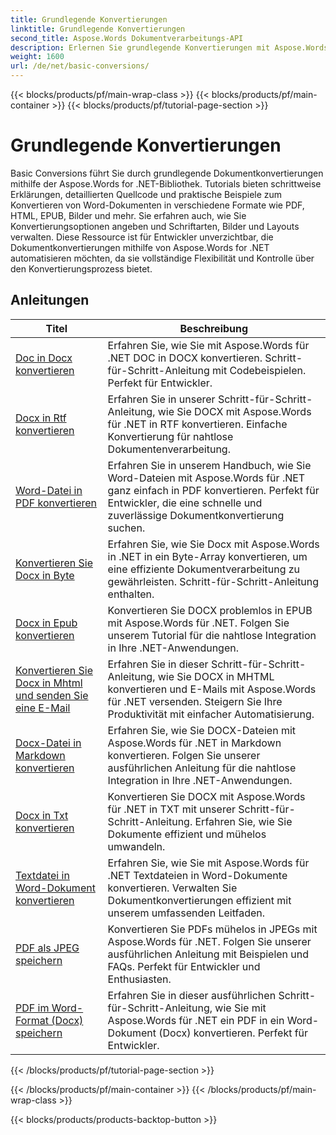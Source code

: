 ```yaml
---
title: Grundlegende Konvertierungen
linktitle: Grundlegende Konvertierungen
second_title: Aspose.Words Dokumentverarbeitungs-API
description: Erlernen Sie grundlegende Konvertierungen mit Aspose.Words für .NET. Konvertieren Sie Word-Dokumente problemlos in andere Formate wie PDF, HTML, RTF und mehr.
weight: 1600
url: /de/net/basic-conversions/
---
```


{{< blocks/products/pf/main-wrap-class >}}
{{< blocks/products/pf/main-container >}}
{{< blocks/products/pf/tutorial-page-section >}}

# Grundlegende Konvertierungen


Basic Conversions führt Sie durch grundlegende Dokumentkonvertierungen mithilfe der Aspose.Words for .NET-Bibliothek. Tutorials bieten schrittweise Erklärungen, detaillierten Quellcode und praktische Beispiele zum Konvertieren von Word-Dokumenten in verschiedene Formate wie PDF, HTML, EPUB, Bilder und mehr. Sie erfahren auch, wie Sie Konvertierungsoptionen angeben und Schriftarten, Bilder und Layouts verwalten. Diese Ressource ist für Entwickler unverzichtbar, die Dokumentkonvertierungen mithilfe von Aspose.Words for .NET automatisieren möchten, da sie vollständige Flexibilität und Kontrolle über den Konvertierungsprozess bietet.

 ## Anleitungen
| Titel | Beschreibung |
| --- | --- |
| [Doc in Docx konvertieren](./doc-to-docx/) | Erfahren Sie, wie Sie mit Aspose.Words für .NET DOC in DOCX konvertieren. Schritt-für-Schritt-Anleitung mit Codebeispielen. Perfekt für Entwickler.  |
| [Docx in Rtf konvertieren](./docx-to-rtf/) | Erfahren Sie in unserer Schritt-für-Schritt-Anleitung, wie Sie DOCX mit Aspose.Words für .NET in RTF konvertieren. Einfache Konvertierung für nahtlose Dokumentenverarbeitung. |  
| [Word-Datei in PDF konvertieren](./docx-to-pdf/) | Erfahren Sie in unserem Handbuch, wie Sie Word-Dateien mit Aspose.Words für .NET ganz einfach in PDF konvertieren. Perfekt für Entwickler, die eine schnelle und zuverlässige Dokumentkonvertierung suchen. | 
| [Konvertieren Sie Docx in Byte](./docx-to-byte/) | Erfahren Sie, wie Sie Docx mit Aspose.Words in .NET in ein Byte-Array konvertieren, um eine effiziente Dokumentverarbeitung zu gewährleisten. Schritt-für-Schritt-Anleitung enthalten. |  
| [Docx in Epub konvertieren](./docx-to-epub/) | Konvertieren Sie DOCX problemlos in EPUB mit Aspose.Words für .NET. Folgen Sie unserem Tutorial für die nahtlose Integration in Ihre .NET-Anwendungen. |
| [Konvertieren Sie Docx in Mhtml und senden Sie eine E-Mail](./docx-to-mhtml-and-sending-email/) | Erfahren Sie in dieser Schritt-für-Schritt-Anleitung, wie Sie DOCX in MHTML konvertieren und E-Mails mit Aspose.Words für .NET versenden. Steigern Sie Ihre Produktivität mit einfacher Automatisierung. |
| [Docx-Datei in Markdown konvertieren](./docx-to-markdown/) | Erfahren Sie, wie Sie DOCX-Dateien mit Aspose.Words für .NET in Markdown konvertieren. Folgen Sie unserer ausführlichen Anleitung für die nahtlose Integration in Ihre .NET-Anwendungen. |
| [Docx in Txt konvertieren](./docx-to-txt/) | Konvertieren Sie DOCX mit Aspose.Words für .NET in TXT mit unserer Schritt-für-Schritt-Anleitung. Erfahren Sie, wie Sie Dokumente effizient und mühelos umwandeln. |
| [Textdatei in Word-Dokument konvertieren](./txt-to-docx/) | Erfahren Sie, wie Sie mit Aspose.Words für .NET Textdateien in Word-Dokumente konvertieren. Verwalten Sie Dokumentkonvertierungen effizient mit unserem umfassenden Leitfaden. | 
| [PDF als JPEG speichern](./pdf-to-jpeg/) | Konvertieren Sie PDFs mühelos in JPEGs mit Aspose.Words für .NET. Folgen Sie unserer ausführlichen Anleitung mit Beispielen und FAQs. Perfekt für Entwickler und Enthusiasten. |
| [PDF im Word-Format (Docx) speichern](./pdf-to-docx/) | Erfahren Sie in dieser ausführlichen Schritt-für-Schritt-Anleitung, wie Sie mit Aspose.Words für .NET ein PDF in ein Word-Dokument (Docx) konvertieren. Perfekt für Entwickler. |
{{< /blocks/products/pf/tutorial-page-section >}}

{{< /blocks/products/pf/main-container >}}
{{< /blocks/products/pf/main-wrap-class >}}

{{< blocks/products/products-backtop-button >}}
